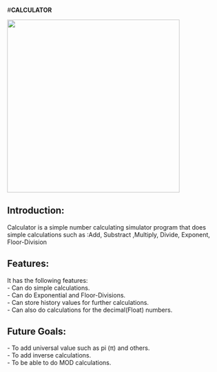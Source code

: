 #**CALCULATOR** <br>

<img src="https://imgur.com/wL5B8Ll.png" height="400">

## Introduction: <br>
<p>
Calculator is a simple number calculating simulator program that does simple calculations such as :Add, Substract ,Multiply, Divide, Exponent, Floor-Division <br>
</p>

## Features: <br>
<p>
    It has the following features: <br>
- Can do simple calculations. <br>
- Can do Exponential and Floor-Divisions. <br>
- Can store  history values for further calculations. <br>
- Can also do calculations for the decimal(Float) numbers. <br>
</p>

## Future Goals: <br>
<p>
- To add universal value such as pi (π) and others. <br>
- To add inverse calculations. <br>
- To be able to do MOD calculations. <br>
</p>




